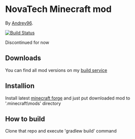 # NovaTech Minecraft mod

By [Andrey96](http://andrey96.ru).

[![Build Status](http://build.andrey96.ru/job/Public/job/novatech/badge/icon)](http://build.andrey96.ru/job/Public/job/novatech/)

Discontinued for now

## Downloads

You can find all mod versions on my [build service](http://build.andrey96.ru/job/Public/job/novatech/)

## Installion

Install latest [minecraft forge](http://files.minecraftforge.net)
and just put downloaded mod to '.minecraft\mods' directory

## How to build

Clone that repo and execute 'gradlew build' command
